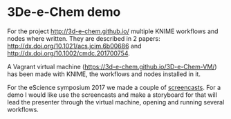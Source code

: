 # 3De-e-Chem demo

For the project http://3d-e-chem.github.io/ multiple KNIME workflows and nodes where written. They are described in 2 papers: http://dx.doi.org/10.1021/acs.jcim.6b00686 and http://dx.doi.org/10.1002/cmdc.201700754.

A Vagrant virtual machine (https://3d-e-chem.github.io/3D-e-Chem-VM/) has been made with KNIME, the workflows and nodes installed in it.

For the eScience symposium 2017 we made a couple of [screencasts](https://nlesc.sharepoint.com/sites/all/Shared%20Documents/Forms/AllItems.aspx?id=%2Fsites%2Fall%2FShared%20Documents%2FProjectportfolio%2FProjects%2F27014201%203D-e-chem%2FD-%20Products%2F3D-e-Chem-NLeSC-Symposium-2017-screencasts%2Ezip&parent=%2Fsites%2Fall%2FShared%20Documents%2FProjectportfolio%2FProjects%2F27014201%203D-e-chem%2FD-%20Products).
For a demo I would like use the screencasts and make a storyboard for that will lead the presenter through the virtual machine, opening and running several workflows.
